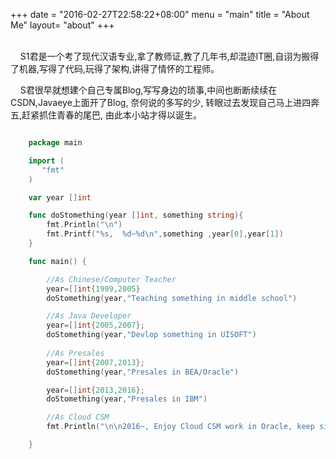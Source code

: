 +++
date = "2016-02-27T22:58:22+08:00"
menu = "main"
title = "About Me"
layout= "about"
+++

  <br>
  &nbsp;&nbsp;&nbsp;&nbsp;S1君是一个考了现代汉语专业,拿了教师证,教了几年书,却混迹IT圈,自诩为搬得了机器,写得了代码,玩得了架构,讲得了情怀的工程师。
  
  &nbsp;&nbsp;&nbsp;&nbsp;S君很早就想建个自己专属Blog,写写身边的琐事,中间也断断续续在CSDN,Javaeye上面开了Blog, 奈何说的多写的少, 转眼过去发现自己马上进四奔五,赶紧抓住青春的尾巴, 由此本小站才得以诞生。

  
 ```go
 
 	 package main

 	 import (
 	 	"fmt"
 	 )

 	 var year []int

 	 func doStomething(year []int, something string){
     	 fmt.Println("\n")
     	 fmt.Printf("%s,  %d~%d\n",something ,year[0],year[1])
 	 }

 	 func main() {

     	 //As Chinese/Computer Teacher 
     	 year=[]int{1999,2005}
     	 doStomething(year,"Teaching something in middle school")

     	 //As Java Developer
     	 year=[]int{2005,2007}; 
     	 doStomething(year,"Devlop something in UISOFT")
    
     	 //As Presales
     	 year=[]int{2007,2013}; 
     	 doStomething(year,"Presales in BEA/Oracle")

     	 year=[]int{2013,2016}; 
     	 doStomething(year,"Presales in IBM")

     	 //As Cloud CSM 
     	 fmt.Println("\n\n2016~, Enjoy Cloud CSM work in Oracle, keep simple and stupid")

 	 }
 
 ```
